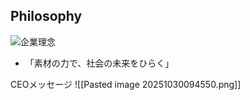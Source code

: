 
## Philosophy

![企業理念](image.png)
- 「素材の力で、社会の未来をひらく」

CEOメッセージ
![[Pasted image 20251030094550.png]]